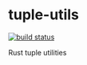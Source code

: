 # tuple-utils

[![build status](https://github.com/minseongg/tuple-utils/actions/workflows/ci.yml/badge.svg)](https://github.com/minseongg/tuple-utils/actions/workflows/ci.yml?query=branch%3Amain)

Rust tuple utilities
